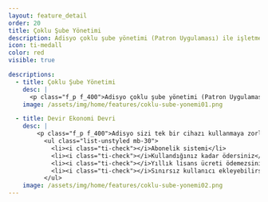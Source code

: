 ```yaml
---
layout: feature_detail
order: 20
title: Çoklu Şube Yönetimi
description: Adisyo çoklu şube yönetimi (Patron Uygulaması) ile işletmenizin bütün şubelerini,tek bir noktadan yönetmenizi sağlar.
icon: ti-medall
color: red
visible: true

descriptions: 
  - title: Çoklu Şube Yönetimi
    desc: |
      <p class="f_p f_400">Adisyo çoklu şube yönetimi (Patron Uygulaması) ile işletmenizin bütün şubelerini,tek bir noktadan yönetmenizi sağlar. Şubelerinizin genel durumları, masa doluluk oranları, günlük sipariş sayısı ve daha birçok veriyi anlık takip etmenizi sağlar. Üstelik tüm bunlar için ek ücret ödemezsiniz.</p>
    image: /assets/img/home/features/coklu-sube-yonemi01.png

  - title: Devir Ekonomi Devri
    desc: |
        <p class="f_p f_400">Adisyo sizi tek bir cihazı kullanmaya zorlamaz. Adisyo'yu kullanmak için pahalı bir lisans almanız gerekmez. Yıllık bakım ücreti ödemezsiniz. Abonelik sistemi sayesinde, kullandığınız kadar ödersiniz.</p>
          <ul class="list-unstyled mb-30">
            <li><i class="ti-check"></i>Abonelik sistemi</li>
            <li><i class="ti-check"></i>Kullandığınız kadar ödersiniz</li>
            <li><i class="ti-check"></i>Yıllık lisans ücreti ödemezsiniz</li>
            <li><i class="ti-check"></i>Sınırsız kullanıcı ekleyebilirsiniz</li>
          </ul>
    image: /assets/img/home/features/coklu-sube-yonemi02.png
---
```


